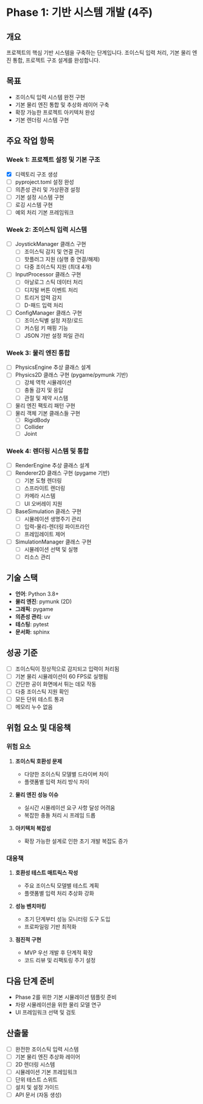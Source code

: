 # Phase 1: 기반 시스템 개발 (4주)

## 개요

프로젝트의 핵심 기반 시스템을 구축하는 단계입니다. 조이스틱 입력 처리, 기본 물리 엔진 통합, 프로젝트 구조 설계를 완성합니다.

## 목표

- 조이스틱 입력 시스템 완전 구현
- 기본 물리 엔진 통합 및 추상화 레이어 구축
- 확장 가능한 프로젝트 아키텍처 완성
- 기본 렌더링 시스템 구현

## 주요 작업 항목

### Week 1: 프로젝트 설정 및 기본 구조

- [x] 디렉토리 구조 생성
- [ ] pyproject.toml 설정 완성
- [ ] 의존성 관리 및 가상환경 설정
- [ ] 기본 설정 시스템 구현
- [ ] 로깅 시스템 구현
- [ ] 예외 처리 기본 프레임워크

### Week 2: 조이스틱 입력 시스템

- [ ] JoystickManager 클래스 구현
  - [ ] 조이스틱 감지 및 연결 관리
  - [ ] 핫플러그 지원 (실행 중 연결/해제)
  - [ ] 다중 조이스틱 지원 (최대 4개)
- [ ] InputProcessor 클래스 구현
  - [ ] 아날로그 스틱 데이터 처리
  - [ ] 디지털 버튼 이벤트 처리
  - [ ] 트리거 압력 감지
  - [ ] D-패드 입력 처리
- [ ] ConfigManager 클래스 구현
  - [ ] 조이스틱별 설정 저장/로드
  - [ ] 커스텀 키 매핑 기능
  - [ ] JSON 기반 설정 파일 관리

### Week 3: 물리 엔진 통합

- [ ] PhysicsEngine 추상 클래스 설계
- [ ] Physics2D 클래스 구현 (pygame/pymunk 기반)
  - [ ] 강체 역학 시뮬레이션
  - [ ] 충돌 감지 및 응답
  - [ ] 관절 및 제약 시스템
- [ ] 물리 엔진 팩토리 패턴 구현
- [ ] 물리 객체 기본 클래스들 구현
  - [ ] RigidBody
  - [ ] Collider
  - [ ] Joint

### Week 4: 렌더링 시스템 및 통합

- [ ] RenderEngine 추상 클래스 설계
- [ ] Renderer2D 클래스 구현 (pygame 기반)
  - [ ] 기본 도형 렌더링
  - [ ] 스프라이트 렌더링
  - [ ] 카메라 시스템
  - [ ] UI 오버레이 지원
- [ ] BaseSimulation 클래스 구현
  - [ ] 시뮬레이션 생명주기 관리
  - [ ] 입력-물리-렌더링 파이프라인
  - [ ] 프레임레이트 제어
- [ ] SimulationManager 클래스 구현
  - [ ] 시뮬레이션 선택 및 실행
  - [ ] 리소스 관리

## 기술 스택

- **언어**: Python 3.8+
- **물리 엔진**: pymunk (2D)
- **그래픽**: pygame
- **의존성 관리**: uv
- **테스팅**: pytest
- **문서화**: sphinx

## 성공 기준

- [ ] 조이스틱이 정상적으로 감지되고 입력이 처리됨
- [ ] 기본 물리 시뮬레이션이 60 FPS로 실행됨
- [ ] 간단한 공이 화면에서 튀는 데모 작동
- [ ] 다중 조이스틱 지원 확인
- [ ] 모든 단위 테스트 통과
- [ ] 메모리 누수 없음

## 위험 요소 및 대응책

### 위험 요소

1. **조이스틱 호환성 문제**
   - 다양한 조이스틱 모델별 드라이버 차이
   - 플랫폼별 입력 처리 방식 차이

2. **물리 엔진 성능 이슈**
   - 실시간 시뮬레이션 요구 사항 달성 어려움
   - 복잡한 충돌 처리 시 프레임 드롭

3. **아키텍처 복잡성**
   - 확장 가능한 설계로 인한 초기 개발 복잡도 증가

### 대응책

1. **호환성 테스트 매트릭스 작성**
   - 주요 조이스틱 모델별 테스트 계획
   - 플랫폼별 입력 처리 추상화 강화

2. **성능 벤치마킹**
   - 초기 단계부터 성능 모니터링 도구 도입
   - 프로파일링 기반 최적화

3. **점진적 구현**
   - MVP 우선 개발 후 단계적 확장
   - 코드 리뷰 및 리팩토링 주기 설정

## 다음 단계 준비

- Phase 2를 위한 기본 시뮬레이션 템플릿 준비
- 차량 시뮬레이션을 위한 물리 모델 연구
- UI 프레임워크 선택 및 검토

## 산출물

- [ ] 완전한 조이스틱 입력 시스템
- [ ] 기본 물리 엔진 추상화 레이어
- [ ] 2D 렌더링 시스템
- [ ] 시뮬레이션 기본 프레임워크
- [ ] 단위 테스트 스위트
- [ ] 설치 및 설정 가이드
- [ ] API 문서 (자동 생성)
